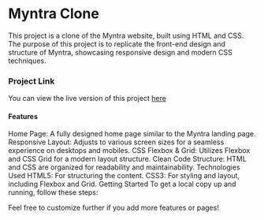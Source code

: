 <h1>Myntra Clone</h1>
<p>This project is a clone of the Myntra website, built using HTML and CSS. The purpose of this project is to replicate the front-end design and structure of Myntra, showcasing responsive design and modern CSS techniques.</p>

<h3>
  Project Link
</h3>
<p>You can view the live version of this project <a href="https://creative-tanuki-8714cb.netlify.app/">here</a></p>

<h4>Features</h4>
<p>Home Page: A fully designed home page similar to the Myntra landing page.
Responsive Layout: Adjusts to various screen sizes for a seamless experience on desktops and mobiles.
CSS Flexbox & Grid: Utilizes Flexbox and CSS Grid for a modern layout structure.
Clean Code Structure: HTML and CSS are organized for readability and maintainability.
Technologies Used
HTML5: For structuring the content.
CSS3: For styling and layout, including Flexbox and Grid.
Getting Started
To get a local copy up and running, follow these steps:</p>

Feel free to customize further if you add more features or pages!
